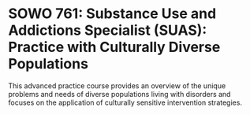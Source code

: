 # SOWO 761: Substance Use and Addictions Specialist (SUAS): Practice with Culturally Diverse Populations

This advanced practice course provides an overview of the unique problems and needs of diverse populations living with disorders and focuses on the application of culturally sensitive intervention strategies.
